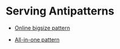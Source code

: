 # Serving Antipatterns

- [Online bigsize pattern](./Online-bigsize-pattern/design_en.md)

- [All-in-one pattern](./All-in-one-pattern/design_en.md)